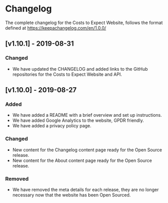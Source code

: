 # Changelog

The complete changelog for the Costs to Expect Website, follows the format defined at https://keepachangelog.com/en/1.0.0/

## [v1.10.1] - 2019-08-31

### Changed
- We have updated the CHANGELOG and added links to the GitHub repositories for the Costs to Expect Website and API.

## [v1.10.0] - 2019-08-27

### Added 
- We have added a README with a brief overview and set up instructions.
- We have added Google Analytics to the website, GPDR friendly.
- We have added a privacy policy page.

### Changed
- New content for the Changelog content page ready for the Open Source release.
- New content for the About content page ready for the Open Source release.

### Removed
- We have removed the meta details for each release, they are no longer necessary now that the website has been Open Sourced.
